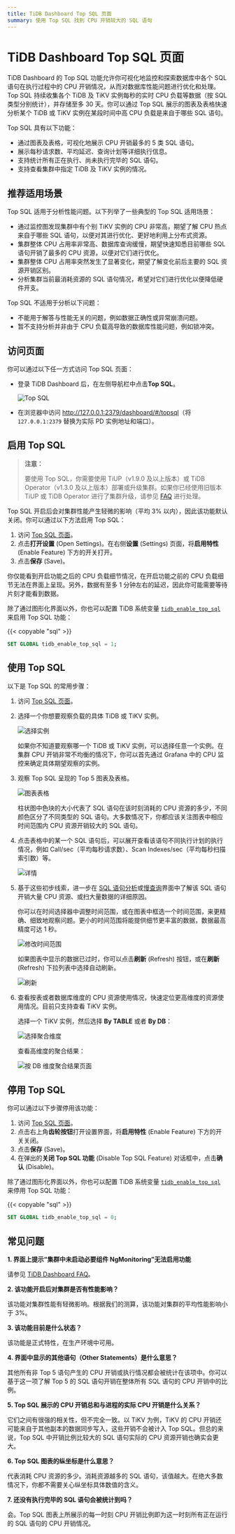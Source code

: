 ```yaml
---
title: TiDB Dashboard Top SQL 页面
summary: 使用 Top SQL 找到 CPU 开销较大的 SQL 语句
---
```


# TiDB Dashboard Top SQL 页面

TiDB Dashboard 的 Top SQL 功能允许你可视化地监控和探索数据库中各个 SQL 语句在执行过程中的 CPU 开销情况，从而对数据库性能问题进行优化和处理。Top SQL 持续收集各个 TiDB 及 TiKV 实例每秒的实时 CPU 负载等数据（按 SQL 类型分别统计），并存储至多 30 天。你可以通过 Top SQL 展示的图表及表格快速分析某个 TiDB 或 TiKV 实例在某段时间中高 CPU 负载是来自于哪些 SQL 语句。

Top SQL 具有以下功能：

* 通过图表及表格，可视化地展示 CPU 开销最多的 5 类 SQL 语句。
* 展示每秒请求数、平均延迟、查询计划等详细执行信息。
* 支持统计所有正在执行、尚未执行完毕的 SQL 语句。
* 支持查看集群中指定 TiDB 及 TiKV 实例的情况。

## 推荐适用场景

Top SQL 适用于分析性能问题。以下列举了一些典型的 Top SQL 适用场景：

* 通过监控图发现集群中有个别 TiKV 实例的 CPU 非常高，期望了解 CPU 热点来自于哪些 SQL 语句，以便对其进行优化、更好地利用上分布式资源。
* 集群整体 CPU 占用率非常高、数据库查询缓慢，期望快速知悉目前哪些 SQL 语句开销了最多的 CPU 资源，以便对它们进行优化。
* 集群整体 CPU 占用率突然发生了显著变化，期望了解变化前后主要的 SQL 资源开销区别。
* 分析集群当前最消耗资源的 SQL 语句情况，希望对它们进行优化以便降低硬件开支。

Top SQL 不适用于分析以下问题：

- 不能用于解答与性能无关的问题，例如数据正确性或异常崩溃问题。
- 暂不支持分析并非由于 CPU 负载高导致的数据库性能问题，例如锁冲突。

## 访问页面

你可以通过以下任一方式访问 Top SQL 页面：

- 登录 TiDB Dashboard 后，在左侧导航栏中点击**Top SQL**。

  ![Top SQL](/media/dashboard/top-sql-access.png)

- 在浏览器中访问 <http://127.0.0.1:2379/dashboard/#/topsql>（将 `127.0.0.1:2379` 替换为实际 PD 实例地址和端口）。

## 启用 Top SQL

> **注意：**
>
> 要使用 Top SQL，你需要使用 TiUP（v1.9.0 及以上版本）或 TiDB Operator（v1.3.0 及以上版本）部署或升级集群。如果你已经使用旧版本 TiUP 或 TiDB Operator 进行了集群升级，请参见 [FAQ](/dashboard/dashboard-faq.md#界面提示-集群中未启动必要组件-ngmonitoring) 进行处理。

Top SQL 开启后会对集群性能产生轻微的影响（平均 3% 以内），因此该功能默认关闭。你可以通过以下方法启用 Top SQL：

1. 访问 [Top SQL 页面](#访问页面)。
2. 点击**打开设置** (Open Settings)。在右侧**设置** (Settings) 页面，将**启用特性** (Enable Feature) 下方的开关打开。
3. 点击**保存** (Save)。

你仅能看到开启功能之后的 CPU 负载细节情况，在开启功能之前的 CPU 负载细节无法在界面上呈现。另外，数据有至多 1 分钟左右的延迟，因此你可能需要等待片刻才能看到数据。

除了通过图形化界面以外，你也可以配置 TiDB 系统变量 [`tidb_enable_top_sql`](/system-variables.md#tidb_enable_top_sql-从-v540-版本开始引入) 来启用 Top SQL 功能：

{{< copyable "sql" >}}

```sql
SET GLOBAL tidb_enable_top_sql = 1;
```

## 使用 Top SQL

以下是 Top SQL 的常用步骤：

1. 访问 [Top SQL 页面](#访问页面)。

2. 选择一个你想要观察负载的具体 TiDB 或 TiKV 实例。

    ![选择实例](/media/dashboard/top-sql-usage-select-instance.png)

    如果你不知道要观察哪一个 TiDB 或 TiKV 实例，可以选择任意一个实例。在集群 CPU 开销非常不均衡的情况下，你可以首先通过 Grafana 中的 CPU 监控来确定具体期望观察的实例。

3. 观察 Top SQL 呈现的 Top 5 图表及表格。

    ![图表表格](/media/dashboard/top-sql-usage-chart.png)

    柱状图中色块的大小代表了 SQL 语句在该时刻消耗的 CPU 资源的多少，不同颜色区分了不同类型的 SQL 语句。大多数情况下，你都应该关注图表中相应时间范围内 CPU 资源开销较大的 SQL 语句。

4. 点击表格中的某一个 SQL 语句后，可以展开查看该语句不同执行计划的执行情况，例如 Call/sec（平均每秒请求数）、Scan Indexes/sec（平均每秒扫描索引数）等。

    ![详情](/media/dashboard/top-sql-details.png)

5. 基于这些初步线索，进一步在 [SQL 语句分析](/dashboard/dashboard-statement-list.md)或[慢查询](/dashboard/dashboard-slow-query.md)界面中了解该 SQL 语句开销大量 CPU 资源、或扫大量数据的详细原因。

    你可以在时间选择器中调整时间范围，或在图表中框选一个时间范围，来更精确、细致地观察问题。更小的时间范围将能提供细节更丰富的数据，数据最高精度可达 1 秒。

    ![修改时间范围](/media/dashboard/top-sql-usage-change-timerange.png)

    如果图表中显示的数据已过时，你可以点击**刷新** (Refresh) 按钮，或在**刷新** (Refresh) 下拉列表中选择自动刷新。

    ![刷新](/media/dashboard/top-sql-usage-refresh.png)

6. 查看按表或者数据库维度的 CPU 资源使用情况，快速定位更高维度的资源使用情况。目前只支持查看 TiKV 实例。

    选择一个 TiKV 实例，然后选择 **By TABLE** 或者 **By DB**：

    ![选择聚合维度](/media/dashboard/top-sql-usage-select-agg-by.png)

    查看高维度的聚合结果：

    ![按 DB 维度聚合结果页面](/media/dashboard/top-sql-usage-agg-by-db-detail.png)

## 停用 Top SQL

你可以通过以下步骤停用该功能：

1. 访问 [Top SQL 页面](#访问页面)。
2. 点击右上角**齿轮按钮**打开设置界面，将**启用特性** (Enable Feature) 下方的开关关闭。
3. 点击**保存** (Save)。
4. 在弹出的**关闭 Top SQL 功能** (Disable Top SQL Feature) 对话框中，点击**确认** (Disable)。

除了通过图形化界面以外，你也可以配置 TiDB 系统变量 [`tidb_enable_top_sql`](/system-variables.md#tidb_enable_top_sql-从-v540-版本开始引入) 来停用 Top SQL 功能：

{{< copyable "sql" >}}

```sql
SET GLOBAL tidb_enable_top_sql = 0;
```

## 常见问题

**1. 界面上提示“集群中未启动必要组件 NgMonitoring”无法启用功能**

请参见 [TiDB Dashboard FAQ](/dashboard/dashboard-faq.md#界面提示-集群中未启动必要组件-ngmonitoring)。

**2. 该功能开启后对集群是否有性能影响？**

该功能对集群性能有轻微影响。根据我们的测算，该功能对集群的平均性能影响小于 3%。

**3. 该功能目前是什么状态？**

该功能是正式特性，在生产环境中可用。

**4. 界面中显示的其他语句（Other Statements）是什么意思？**

其他所有非 Top 5 语句产生的 CPU 开销或执行情况都会被统计在该项中。你可以基于这一项了解 Top 5 的 SQL 语句开销在整体所有 SQL 语句的 CPU 开销中的比例。

**5. Top SQL 展示的 CPU 开销总和与进程的实际 CPU 开销是什么关系？**

它们之间有很强的相关性，但不完全一致。以 TiKV 为例，TiKV 的 CPU 开销还可能来自于其他副本的数据同步写入，这些开销不会被计入 Top SQL。但总的来说，Top SQL 中开销比例比较大的 SQL 语句实际的 CPU 资源开销也确实会更大。

**6. Top SQL 图表的纵坐标是什么意思？**

代表消耗 CPU 资源的多少。消耗资源越多的 SQL 语句，该值越大。在绝大多数情况下，你都不需要关心纵坐标具体数值的含义。

**7. 还没有执行完毕的 SQL 语句会被统计到吗？**

会。Top SQL 图表上所展示的每一时刻 CPU 开销比例即为这一时刻所有正在运行的 SQL 语句的 CPU 开销情况。
